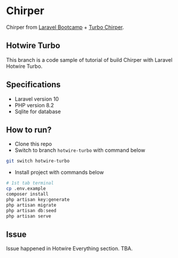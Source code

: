 # Chirper

Chirper from [Laravel Bootcamp](https://bootcamp.laravel.com/introduction) + [Turbo Chirper](https://bootcamp.turbo-laravel.com).

## Hotwire Turbo

This branch is a code sample of tutorial of build Chirper with Laravel Hotwire Turbo.

## Specifications

- Laravel version 10
- PHP version 8.2
- Sqlite for database

## How to run?

- Clone this repo
- Switch to branch `hotwire-turbo` with command below

```bash
git switch hotwire-turbo
```

- Install project with commands below

```bash
# 1st tab terminal
cp .env.example
composer install
php artisan key:generate
php artisan migrate
php artisan db:seed
php artisan serve
```

## Issue

Issue happened in Hotwire Everything section. TBA.
